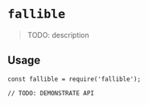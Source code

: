# `fallible`

> TODO: description

## Usage

```
const fallible = require('fallible');

// TODO: DEMONSTRATE API
```
